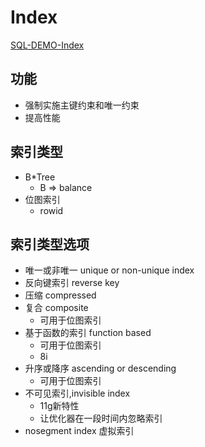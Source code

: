 # Index

[SQL-DEMO-Index](../../sql_demo/ddl/index.sql)

## 功能

- 强制实施主键约束和唯一约束
- 提高性能

## 索引类型

- B*Tree
  - B => balance
- 位图索引
  - rowid

## 索引类型选项

- 唯一或非唯一 unique or non-unique index
- 反向键索引 reverse key
- 压缩 compressed
- 复合 composite
  - 可用于位图索引
- 基于函数的索引 function based
  - 可用于位图索引
  - 8i
- 升序或降序 ascending or descending
  - 可用于位图索引
- 不可见索引,invisible index
  - 11g新特性
  - 让优化器在一段时间内忽略索引
- nosegment index 虚拟索引
